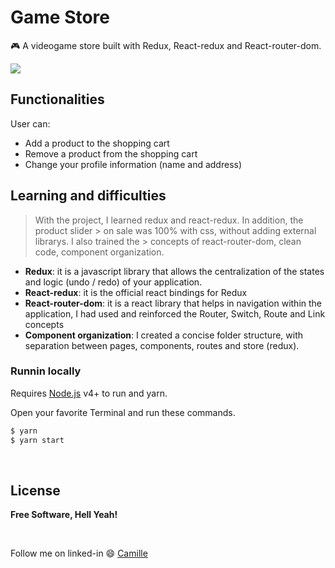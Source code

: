 # Game Store
:video_game: A videogame store built with Redux, React-redux and React-router-dom.

![](https://user-images.githubusercontent.com/68309624/100689173-b87ddd00-3362-11eb-9fa3-bd163acdcc1b.gif)

## Functionalities
User can:
- Add a product to the shopping cart
- Remove a product from the shopping cart
- Change your profile information (name and address)


## Learning and difficulties
> With the project, I learned redux and react-redux. In addition, the product slider > on sale was 100% with css, without adding external librarys. I also trained the > concepts of react-router-dom, clean code, component organization. 
- **Redux**: it is a javascript library that allows the centralization of the states and logic (undo / redo) of your application.
- **React-redux**: it is the official react bindings for Redux
- **React-router-dom**: it is a react library that helps in navigation within the application, I had used and reinforced the Router, Switch, Route and Link concepts
- **Component organization**: I created a concise folder structure, with separation between pages, components, routes and store (redux). 

### Runnin locally
Requires [Node.js](https://nodejs.org/) v4+ to run and yarn.

Open your favorite Terminal and run these commands.
```sh
$ yarn 
$ yarn start
```
<br/>  

## License

**Free Software, Hell Yeah!**

<br/>

Follow me on linked-in :smile: [Camille](https://www.linkedin.com/in/camille-gachido-b4809b1a4/)
